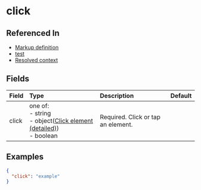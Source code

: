 
# click



## Referenced In

- [Markup definition](/docs/references/schemas/Markup%20definition)
- [test](/docs/references/schemas/test)
- [Resolved context](/docs/references/schemas/Resolved%20context)

## Fields

Field | Type | Description | Default
:-- | :-- | :-- | :--
click | one of:<br/>- string<br/>- object([Click element (detailed)](/docs/references/schemas/Click%20element%20(detailed)))<br/>- boolean | Required. Click or tap an element. | 

## Examples

```json
{
  "click": "example"
}
```
